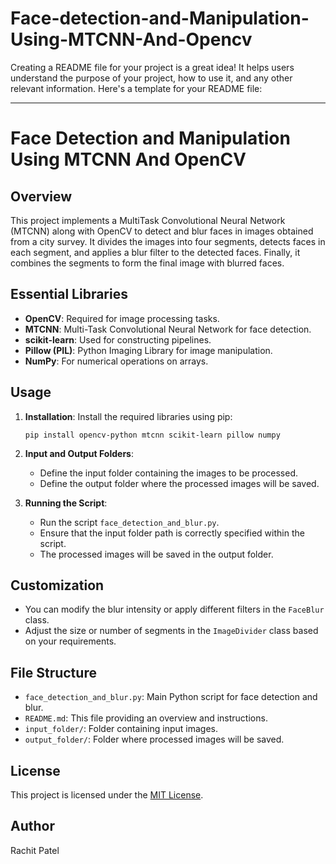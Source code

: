 # Face-detection-and-Manipulation-Using-MTCNN-And-Opencv

Creating a README file for your project is a great idea! It helps users understand the purpose of your project, how to use it, and any other relevant information. Here's a template for your README file:

---

# Face Detection and Manipulation Using MTCNN And OpenCV

## Overview

This project implements a MultiTask Convolutional Neural Network (MTCNN) along with OpenCV to detect and blur faces in images obtained from a city survey. It divides the images into four segments, detects faces in each segment, and applies a blur filter to the detected faces. Finally, it combines the segments to form the final image with blurred faces.

## Essential Libraries

- **OpenCV**: Required for image processing tasks.
- **MTCNN**: Multi-Task Convolutional Neural Network for face detection.
- **scikit-learn**: Used for constructing pipelines.
- **Pillow (PIL)**: Python Imaging Library for image manipulation.
- **NumPy**: For numerical operations on arrays.

## Usage

1. **Installation**: Install the required libraries using pip:
   ```
   pip install opencv-python mtcnn scikit-learn pillow numpy
   ```

2. **Input and Output Folders**:
   - Define the input folder containing the images to be processed.
   - Define the output folder where the processed images will be saved.

3. **Running the Script**:
   - Run the script `face_detection_and_blur.py`.
   - Ensure that the input folder path is correctly specified within the script.
   - The processed images will be saved in the output folder.

## Customization

- You can modify the blur intensity or apply different filters in the `FaceBlur` class.
- Adjust the size or number of segments in the `ImageDivider` class based on your requirements.

## File Structure

- `face_detection_and_blur.py`: Main Python script for face detection and blur.
- `README.md`: This file providing an overview and instructions.
- `input_folder/`: Folder containing input images.
- `output_folder/`: Folder where processed images will be saved.

## License

This project is licensed under the [MIT License](LICENSE).

## Author

Rachit Patel 
